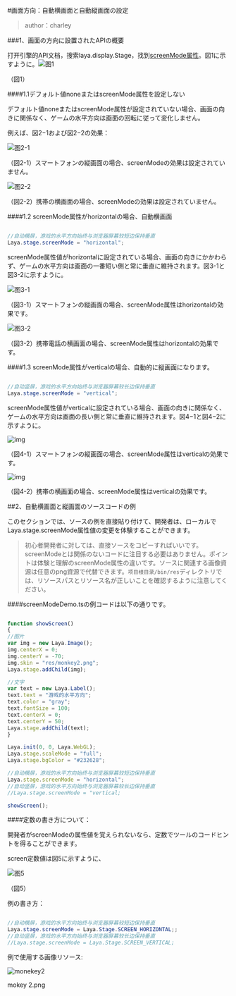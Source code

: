#画面方向：自動横画面と自動縦画面の設定

>author：charley
>

###1、画面の方向に設置されたAPIの概要



打开引擎的API文档，搜索laya.display.Stage，找到[screenMode属性](https://layaair.ldc.layabox.com/api/?category=Core&class=laya.display.Stage%3Ch1%3EscreenMode)。図1に示すように。![图1](img/1-1.png) 


（図1）

####1.1デフォルト値noneまたはscreenMode属性を設定しない

デフォルト値noneまたはscreenMode属性が設定されていない場合、画面の向きに関係なく、ゲームの水平方向は画面の回転に従って変化しません。

例えば、図2−1および図2−2の効果：

![图2-1](img/2-2.png) 


（図2-1）スマートフォンの縦画面の場合、screenModeの効果は設定されていません。

![图2-2](img/2-1.png) 


（図2-2）携帯の横画面の場合、screenModeの効果は設定されていません。

####1.2 screenMode属性がhorizontalの場合、自動横画面


```java

//自动横屏，游戏的水平方向始终与浏览器屏幕较短边保持垂直
Laya.stage.screenMode = "horizontal";
```


screenMode属性値がhorizontalに設定されている場合、画面の向きにかかわらず、ゲームの水平方向は画面の一番短い側と常に垂直に維持されます。図3-1と図3-2に示すように。

![图3-1](img/3-2.png) 


（図3-1）スマートフォンの縦画面の場合、screenMode属性はhorizontalの効果です。

![图3-2](img/3-1.png) 


（図3-2）携帯電話の横画面の場合、screenMode属性はhorizontalの効果です。



####1.3 screenMode属性がverticalの場合、自動的に縦画面になります。


```java

//自动竖屏，游戏的水平方向始终与浏览器屏幕较长边保持垂直
Laya.stage.screenMode = "vertical";
```


screenMode属性値がverticalに設定されている場合、画面の向きに関係なく、ゲームの水平方向は画面の長い側と常に垂直に維持されます。図4−1と図4−2に示すように。

![img](img/4-1.png) 


（図4-1）スマートフォンの縦画面の場合、screenMode属性はverticalの効果です。

![img](img/4-2.png)  


（図4-2）携帯の横画面の場合、screenMode属性はverticalの効果です。



##2、自動横画面と縦画面のソースコードの例

このセクションでは、ソースの例を直接貼り付けて、開発者は、ローカルでLaya.stage.screenMode属性値の変更を体験することができます。

>初心者開発者に対しては、直接ソースをコピーすればいいです。screenModeとは関係のないコードに注目する必要はありません。ポイントは体験と理解のscreenMode属性の違いです。ソースに関連する画像資源は任意のpng資源で代替できます。`项目根目录/bin/res`ディレクトリでは、リソースパスとリソース名が正しいことを確認するように注意してください。

####screenModeDemo.tsの例コードは以下の通りです。


```javascript

function showScreen()
{
//图片
var img = new Laya.Image();
img.centerX = 0;
img.centerY = -70;
img.skin = "res/monkey2.png";
Laya.stage.addChild(img);

//文字
var text = new Laya.Label();
text.text = "游戏的水平方向";
text.color = "gray";
text.fontSize = 100;
text.centerX = 0;
text.centerY = 50;
Laya.stage.addChild(text);
}

Laya.init(0, 0, Laya.WebGL);
Laya.stage.scaleMode = "full";
Laya.stage.bgColor = "#232628";

//自动横屏，游戏的水平方向始终与浏览器屏幕较短边保持垂直
Laya.stage.screenMode = "horizontal";
//自动竖屏，游戏的水平方向始终与浏览器屏幕较长边保持垂直
//Laya.stage.screenMode = "vertical;

showScreen();
```




####定数の書き方について：

開発者がscreenModeの属性値を覚えられないなら、定数でツールのコードヒントを得ることができます。

screen定数値は図5に示すように、

![图5](img/5.png) 


（図5）

例の書き方：


```java

//自动横屏，游戏的水平方向始终与浏览器屏幕较短边保持垂直
Laya.stage.screenMode = Laya.Stage.SCREEN_HORIZONTAL;;
//自动竖屏，游戏的水平方向始终与浏览器屏幕较长边保持垂直
//Laya.stage.screenMode = Laya.Stage.SCREEN_VERTICAL;
```




例で使用する画像リソース:

![monekey2](img/monkey2.png) 


mokey 2.png

